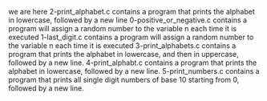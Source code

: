 we are here
2-print_alphabet.c contains  a program that prints the alphabet in lowercase, followed by a new line
0-positive_or_negative.c contains a program will assign a random number to the variable n each time it is executed
1-last_digit.c contains a program will assign a random number to the variable n each time it is executed
3-print_alphabets.c contains a program that prints the alphabet in lowercase, and then in uppercase, followed by a new line.
 4-print_alphabt.c  contains  a program that prints the alphabet in lowercase, followed by a new line.
5-print_numbers.c contains  a program that prints all single digit numbers of base 10 starting from 0, followed by a new line.

